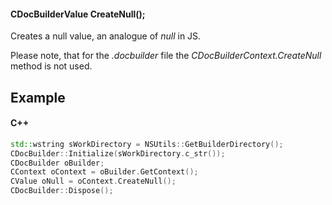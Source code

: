#### CDocBuilderValue CreateNull();

Creates a null value, an analogue of *null* in JS.

Please note, that for the *.docbuilder* file the *CDocBuilderContext.CreateNull* method is not used.

## Example

#### C++

```c++
std::wstring sWorkDirectory = NSUtils::GetBuilderDirectory();
CDocBuilder::Initialize(sWorkDirectory.c_str());
CDocBuilder oBuilder;
CContext oContext = oBuilder.GetContext();
CValue oNull = oContext.CreateNull();
CDocBuilder::Dispose();
```
